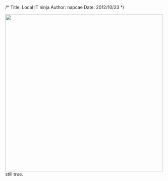 /*
Title: Local IT ninja
Author: napcae
Date: 2012/10/23
*/

<img src="http://imgs.xkcd.com/comics/tech_support_cheat_sheet.png" width="500px" border="0" /></img>  
still true.